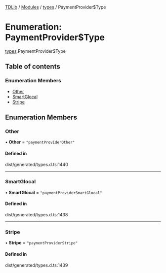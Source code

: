 [TDLib](../README.md) / [Modules](../modules.md) / [types](../modules/types.md) / PaymentProvider$Type

# Enumeration: PaymentProvider$Type

[types](../modules/types.md).PaymentProvider$Type

## Table of contents

### Enumeration Members

- [Other](types.PaymentProvider_Type.md#other)
- [SmartGlocal](types.PaymentProvider_Type.md#smartglocal)
- [Stripe](types.PaymentProvider_Type.md#stripe)

## Enumeration Members

### Other

• **Other** = ``"paymentProviderOther"``

#### Defined in

dist/generated/types.d.ts:1440

___

### SmartGlocal

• **SmartGlocal** = ``"paymentProviderSmartGlocal"``

#### Defined in

dist/generated/types.d.ts:1438

___

### Stripe

• **Stripe** = ``"paymentProviderStripe"``

#### Defined in

dist/generated/types.d.ts:1439
